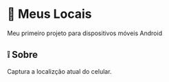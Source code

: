 # :iphone:	Meus Locais

Meu primeiro projeto para dispositivos móveis Android


## :grey_exclamation: Sobre 

Captura a localizção atual do celular.



